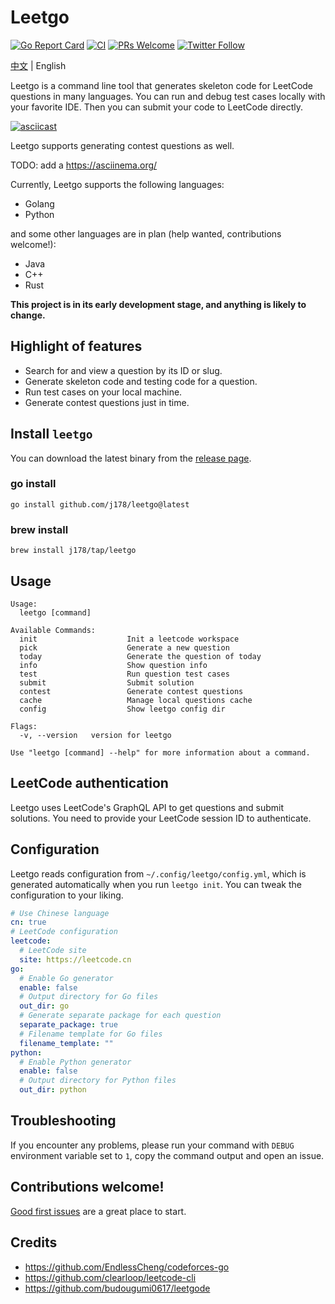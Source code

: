 # Leetgo

[![Go Report Card](https://goreportcard.com/badge/github.com/j178/leetgo)](https://goreportcard.com/report/github.com/j178/leetgo)
[![CI](https://github.com/j178/leetgo/actions/workflows/ci.yaml/badge.svg)](https://github.com/j178/leetgo/actions/workflows/ci.yaml)
[![PRs Welcome](https://img.shields.io/badge/PRs-welcome-brightgreen.svg)](https://makeapullrequest.com)
[![Twitter Follow](https://img.shields.io/twitter/follow/niceoe)](https://twitter.com/niceoe)

[中文](./README_zh.md) | English

Leetgo is a command line tool that generates skeleton code for LeetCode questions in many languages. You can run and debug test cases locally with your favorite IDE.
Then you can submit your code to LeetCode directly.

[![asciicast](https://asciinema.org/a/0sUG7psmMfgWqzy9rr57hrcnX.svg)](https://asciinema.org/a/0sUG7psmMfgWqzy9rr57hrcnX)

Leetgo supports generating contest questions as well.

TODO: add a https://asciinema.org/

Currently, Leetgo supports the following languages:
- Golang
- Python

and some other languages are in plan (help wanted, contributions welcome!):
- Java
- C++
- Rust

**This project is in its early development stage, and anything is likely to change.**

## Highlight of features

- Search for and view a question by its ID or slug.
- Generate skeleton code and testing code for a question.
- Run test cases on your local machine.
- Generate contest questions just in time.

## Install `leetgo`

You can download the latest binary from the [release page](https://github.com/j178/leetgo/releases).

### go install
 
```shell
go install github.com/j178/leetgo@latest
```

### brew install

```shell
brew install j178/tap/leetgo
```

## Usage
<!-- BEGIN USAGE -->
```
Usage:
  leetgo [command]

Available Commands:
  init                    Init a leetcode workspace
  pick                    Generate a new question
  today                   Generate the question of today
  info                    Show question info
  test                    Run question test cases
  submit                  Submit solution
  contest                 Generate contest questions
  cache                   Manage local questions cache
  config                  Show leetgo config dir

Flags:
  -v, --version   version for leetgo

Use "leetgo [command] --help" for more information about a command.
```
<!-- END USAGE -->

## LeetCode authentication

Leetgo uses LeetCode's GraphQL API to get questions and submit solutions. You need to provide your LeetCode session ID to authenticate.

## Configuration

Leetgo reads configuration from `~/.config/leetgo/config.yml`, which is generated automatically when you run `leetgo init`.
You can tweak the configuration to your liking.

<!-- BEGIN CONFIG -->
```yaml
# Use Chinese language
cn: true
# LeetCode configuration
leetcode:
  # LeetCode site
  site: https://leetcode.cn
go:
  # Enable Go generator
  enable: false
  # Output directory for Go files
  out_dir: go
  # Generate separate package for each question
  separate_package: true
  # Filename template for Go files
  filename_template: ""
python:
  # Enable Python generator
  enable: false
  # Output directory for Python files
  out_dir: python
```
<!-- END CONFIG -->

## Troubleshooting

If you encounter any problems, please run your command with `DEBUG` environment variable set to `1`, copy the command output and open an issue.

## Contributions welcome!

[Good first issues](https://github.com/j178/leetgo/issues?q=is%3Aissue+is%3Aopen+label%3A%22good+first+issue%22) are a great place to start.


## Credits

- https://github.com/EndlessCheng/codeforces-go
- https://github.com/clearloop/leetcode-cli
- https://github.com/budougumi0617/leetgode
